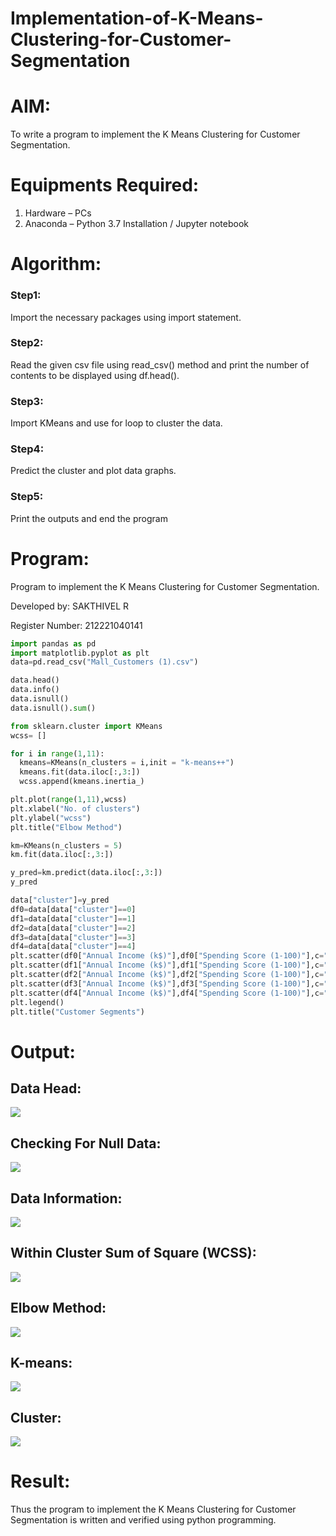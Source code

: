 # Implementation-of-K-Means-Clustering-for-Customer-Segmentation

# AIM:
To write a program to implement the K Means Clustering for Customer Segmentation.

# Equipments Required:
1. Hardware – PCs
2. Anaconda – Python 3.7 Installation / Jupyter notebook

# Algorithm:
### Step1:
Import the necessary packages using import statement.
### Step2:
Read the given csv file using read_csv() method and print the number of contents to be displayed using df.head().
### Step3:
Import KMeans and use for loop to cluster the data.
### Step4:
Predict the cluster and plot data graphs.
### Step5:
Print the outputs and end the program

# Program:
Program to implement the K Means Clustering for Customer Segmentation.

Developed by: SAKTHIVEL R

Register Number: 212221040141 
```python
import pandas as pd
import matplotlib.pyplot as plt
data=pd.read_csv("Mall_Customers (1).csv")

data.head()
data.info()
data.isnull()
data.isnull().sum()

from sklearn.cluster import KMeans
wcss= [] 

for i in range(1,11):
  kmeans=KMeans(n_clusters = i,init = "k-means++")
  kmeans.fit(data.iloc[:,3:])
  wcss.append(kmeans.inertia_)

plt.plot(range(1,11),wcss)
plt.xlabel("No. of clusters")
plt.ylabel("wcss")
plt.title("Elbow Method")

km=KMeans(n_clusters = 5)
km.fit(data.iloc[:,3:])

y_pred=km.predict(data.iloc[:,3:])
y_pred

data["cluster"]=y_pred
df0=data[data["cluster"]==0]
df1=data[data["cluster"]==1]
df2=data[data["cluster"]==2]
df3=data[data["cluster"]==3]
df4=data[data["cluster"]==4]
plt.scatter(df0["Annual Income (k$)"],df0["Spending Score (1-100)"],c="black",label="cluster0")
plt.scatter(df1["Annual Income (k$)"],df1["Spending Score (1-100)"],c="cyan",label="cluster1")
plt.scatter(df2["Annual Income (k$)"],df2["Spending Score (1-100)"],c="yellow",label="cluster2")
plt.scatter(df3["Annual Income (k$)"],df3["Spending Score (1-100)"],c="blue",label="cluster3")
plt.scatter(df4["Annual Income (k$)"],df4["Spending Score (1-100)"],c="green",label="cluster4")
plt.legend()
plt.title("Customer Segments")
```
# Output:
## Data Head:
![](./o1.jpg)
## Checking For Null Data:
![](./o3.jpg)
## Data Information:
![](./o7.jpg)

## Within Cluster Sum of Square (WCSS):
![](./o5.jpg)
## Elbow Method:
![](./o4.jpg)
## K-means:
![](./o8.jpg)
## Cluster:
![](./o6.jpg)

# Result:
Thus the program to implement the K Means Clustering for Customer Segmentation is written and verified using python programming.
